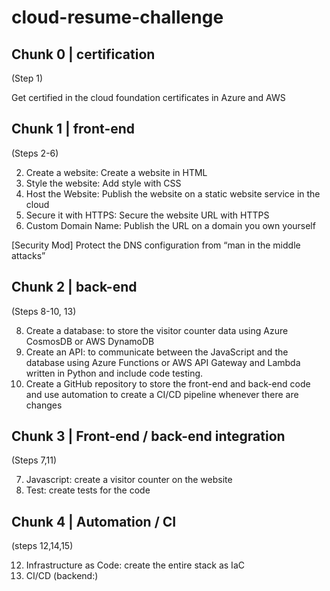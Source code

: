 # cloud-resume-challenge

## Chunk 0 | certification
(Step 1)

Get certified in the cloud foundation certificates in Azure and AWS

## Chunk 1 | front-end
(Steps 2-6)

2. Create a website: Create a website in HTML
3. Style the website: Add style with CSS
4. Host the Website: Publish the website on a static website service in the cloud
5. Secure it with HTTPS: Secure the website URL with HTTPS
6. Custom Domain Name: Publish the URL on a domain you own yourself

[Security Mod] Protect the DNS configuration from “man in the middle attacks”

## Chunk 2 | back-end
(Steps 8-10, 13)

8. Create a database: to store the visitor counter data using Azure CosmosDB or AWS DynamoDB
9. Create an API: to communicate between the JavaScript and the database using Azure Functions or AWS API Gateway and Lambda written in Python and include code testing.
10. Create a GitHub repository to store the front-end and back-end code and use automation to create a CI/CD pipeline whenever there are changes

## Chunk 3 | Front-end / back-end integration
(Steps 7,11)

7. Javascript: create a visitor counter on the website
8. Test: create tests for the code

## Chunk 4 | Automation / CI
(steps 12,14,15)

12. Infrastructure as Code: create the entire stack as IaC
13. CI/CD (backend:)